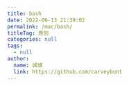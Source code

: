 ```yaml
---
title: bash
date: 2022-06-13 21:39:02
permalink: /mac/bash/
titleTag: 原创
categories: null
tags: 
  - null
author: 
  name: 诚城
  link: https://github.com/carveybunt
---
```


